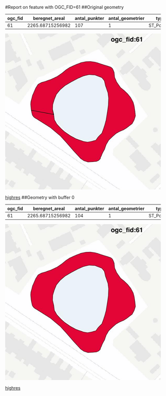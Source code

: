 #Report on feature with OGC_FID=61
##Original geometry



| ogc_fid |  beregnet_areal  | antal_punkter | antal_geometrier |    type    |
|---------|------------------|---------------|------------------|------------|
|      61 | 2265.68715256982 |           107 |                1 | ST_Polygon|
![geom](../images/61_invalid.jpg)


[highres](https://raw.githubusercontent.com/Septima/herlev/master/images/61_invalid.jpg)
##Geometry with buffer 0



| ogc_fid |  beregnet_areal  | antal_punkter | antal_geometrier |    type    |
|---------|------------------|---------------|------------------|------------|
|      61 | 2265.68715256982 |           104 |                1 | ST_Polygon|
![geom](../images/61_buffer0.jpg)


[highres](https://raw.githubusercontent.com/Septima/herlev/master/images/61_buffer0_highres.jpg)

